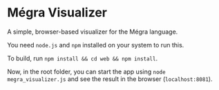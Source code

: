 # Mégra Visualizer

A simple, browser-based visualizer for the Mégra language.

You need `node.js` and `npm` installed on your system to run this.

To build, run `npm install && cd web && npm install`.

Now, in the root folder, you can start the app using `node megra_visualizer.js` and see the result in the
browser (`localhost:8081`).
